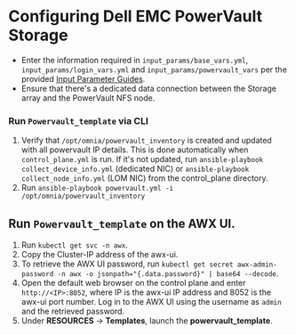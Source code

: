 # Configuring Dell EMC PowerVault Storage  

* Enter the information required in `input_params/base_vars.yml`, `input_params/login_vars.yml` and `input_params/powervault_vars` per the provided [Input Parameter Guides](../Input_Parameter_Guide/Control_Plane_Parameters).
* Ensure that there's a dedicated data connection between the Storage array and the PowerVault NFS node.

### Run `Powervault_template` via CLI
1. Verify that `/opt/omnia/powervault_inventory` is created and updated with all powervault IP details. This is done automatically when `control_plane.yml` is run. If it's not updated, run `ansible-playbook collect_device_info.yml` (dedicated NIC) or `ansible-playbook collect_node_info.yml` (LOM NIC) from the control_plane directory.
2. Run `ansible-playbook powervault.yml -i /opt/omnia/powervault_inventory`

## Run `Powervault_template` on the AWX UI.
1. Run `kubectl get svc -n awx`.
2. Copy the Cluster-IP address of the awx-ui. 
3. To retrieve the AWX UI password, run `kubectl get secret awx-admin-password -n awx -o jsonpath="{.data.password}" | base64 --decode`.
4. Open the default web browser on the control plane and enter `http://<IP>:8052`, where IP is the awx-ui IP address and 8052 is the awx-ui port number. Log in to the AWX UI using the username as `admin` and the retrieved password.  
5. Under __RESOURCES__ -> __Templates__, launch the **powervault_template**.